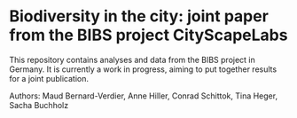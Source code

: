 # Biodiversity in the city: joint paper from the BIBS project CityScapeLabs

This repository contains analyses and data from the BIBS project in Germany.
It is currently a work in progress, aiming to put together results for a joint publication.

Authors:
Maud Bernard-Verdier, Anne Hiller, Conrad Schittok, Tina Heger, Sacha Buchholz

